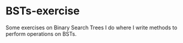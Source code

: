 # BSTs-exercise
Some exercises on Binary Search Trees I do where I write methods to perform operations on BSTs.
